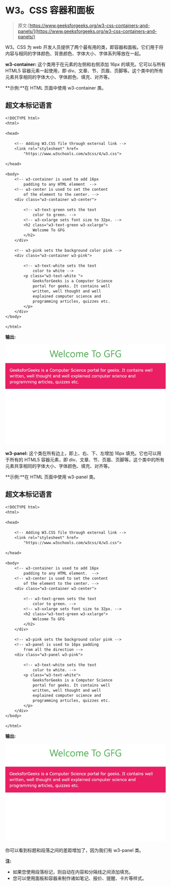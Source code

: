 # W3。CSS 容器和面板

> 原文:[https://www.geeksforgeeks.org/w3-css-containers-and-panels/](https://www.geeksforgeeks.org/w3-css-containers-and-panels/)

W3。CSS 为 web 开发人员提供了两个最有用的类，即容器和面板。它们用于将内容与相同的字体颜色、背景颜色、字体大小、字体系列等放在一起。

**w3-container:** 这个类用于在元素的左侧和右侧添加 16px 的填充。它可以与所有 HTML5 容器元素一起使用，即 div、文章、节、页眉、页脚等。这个类中的所有元素共享相同的字体大小、字体颜色、填充、对齐等。

**示例:**在 HTML 页面中使用 w3-container 类。

## 超文本标记语言

```
<!DOCTYPE html>
<html>

<head>

    <!-- Adding W3.CSS file through external link -->
    <link rel="stylesheet" href=
        "https://www.w3schools.com/w3css/4/w3.css">

</head>

<body>
    <!-- w3-container is used to add 16px 
        padding to any HTML element  -->
    <!-- w3-center is used to set the content 
        of the element to the center. -->
    <div class="w3-container w3-center">

        <!-- w3-text-green sets the text 
            color to green. -->
        <!-- w3-xxlarge sets font size to 32px. -->
        <h2 class="w3-text-green w3-xxlarge">
            Welcome To GFG
        </h2>
    </div>

    <!-- w3-pink sets the background color pink -->
    <div class="w3-container w3-pink">

        <!-- w3-text-white sets the text 
            color to white -->
        <p class="w3-text-white ">
            GeeksforGeeks is a Computer Science 
            portal for geeks. It contains well 
            written, well thought and well 
            explained computer science and 
            programming articles, quizzes etc.
        </p>
    </div>
</body>

</html>
```

**输出:**

![](img/e81c6fe95e7700ac04e77c172dcfddd7.png)

**w3-panel:** 这个类在所有边上，即上、右、下、左增加 16px 填充。它也可以用于所有的 HTML5 容器元素，即 div、文章、节、页眉、页脚等。这个类中的所有元素共享相同的字体大小、字体颜色、填充、对齐等。

**示例:**在 HTML 页面中使用 w3-panel 类。

## 超文本标记语言

```
<!DOCTYPE html>
<html>

<head>

    <!-- Adding W3.CSS file through external link -->
    <link rel="stylesheet" href=
        "https://www.w3schools.com/w3css/4/w3.css">

</head>

<body>
    <!-- w3-container is used to add 16px 
        padding to any HTML element.  -->
    <!-- w3-center is used to set the content 
        of the element to the center. -->
    <div class="w3-container w3-center">

        <!-- w3-text-green sets the text 
            color to green. -->
        <!-- w3-xxlarge sets font size to 32px. -->
        <h2 class="w3-text-green w3-xxlarge">
            Welcome To GFG
        </h2>
    </div>

    <!-- w3-pink sets the background color pink -->
    <!-- w3-panel is used to 16px padding 
        from all the direction -->
    <div class="w3-panel w3-pink">

        <!-- w3-text-white sets the text 
            colur to white. -->
        <p class="w3-text-white">
            GeeksforGeeks is a Computer Science 
            portal for geeks. It contains well 
            written, well thought and well 
            explained computer science and 
            programming articles, quizzes etc.
        </p>
    </div>
</body>

</html>
```

**输出:**

![](img/a597c07cdf390073f421393eaa0c6261.png)

你可以看到标题和段落之间的差距增加了，因为我们有 w3-panel 类。

**注:**

*   如果您使用段落标记，则自动在内容和分隔线之间添加填充。
*   您可以使用面板和容器来制作诸如笔记、报价、提醒、卡片等样式。